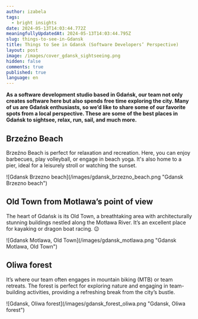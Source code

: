 ```yaml
---
author: izabela
tags:
  - bright insights
date: 2024-05-13T14:03:44.772Z
meaningfullyUpdatedAt: 2024-05-13T14:03:44.795Z
slug: things-to-see-in-Gdansk
title: Things to See in Gdansk (Software Developers’ Perspective)
layout: post
image: /images/cover_gdansk_sightseeing.png
hidden: false
comments: true
published: true
language: en
---
```

**As a software development studio based in Gdańsk, our team not only creates software here but also spends free time exploring the city. Many of us are Gdańsk enthusiasts, so we’d like to share some of our favorite spots from a local perspective. These are some of the best places in Gdańsk to sightsee, relax, run, sail, and much more.**

## Brzeźno Beach

Brzeźno Beach is perfect for relaxation and recreation. Here, you can enjoy barbecues, play volleyball, or engage in beach yoga. It's also home to a pier, ideal for a leisurely stroll or watching the sunset.

<div className="image">![Gdansk Brzezno beach](/images/gdansk_brzezno_beach.png "Gdansk Brzezno beach")</div>

## Old Town from Motlawa’s point of view

The heart of Gdańsk is its Old Town, a breathtaking area with architecturally stunning buildings nestled along the Motława River. It’s an excellent place for kayaking or dragon boat racing. 😉

<div className="image">![Gdansk Motlawa, Old Town](/images/gdansk_motlawa.png "Gdansk Motlawa, Old Town")</div>

## Oliwa forest

It’s where our team often engages in mountain biking (MTB) or team retreats. The forest is perfect for exploring nature and engaging in team-building activities, providing a refreshing break from the city’s bustle.

<div className="image">![Gdansk, Oliwa forest](/images/gdansk_forest_oliwa.png "Gdansk, Oliwa forest")</div>